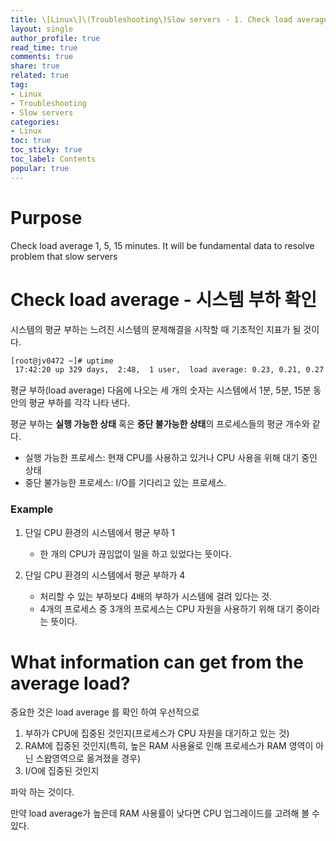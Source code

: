 ```yaml
---
title: \[Linux\]\(Troubleshooting\)Slow servers - 1. Check load average
layout: single
author_profile: true
read_time: true
comments: true
share: true
related: true
tag:
- Linux
- Troubleshooting
- Slow servers
categories:
- Linux
toc: true
toc_sticky: true
toc_label: Contents
popular: true
---
```

# Purpose
Check load average 1, 5, 15 minutes. It will be fundamental data to resolve problem that slow servers

# Check load average - 시스템 부하 확인
시스템의 평균 부하는 느려진 시스템의 문제해결을 시작할 때 기초적인 지표가 될 것이다.
```bash
[root@jv0472 ~]# uptime
 17:42:20 up 329 days,  2:48,  1 user,  load average: 0.23, 0.21, 0.27
```
평균 부하(load average) 다음에 나오는 세 개의 숫자는 시스템에서 1분, 5분, 15분 동안의 평균 부하를 각각 나타 낸다.  

평균 부하는 **실행 가능한 상태** 혹은 **중단 불가능한 상태**의 프로세스들의 평균 개수와 같다.

- 실행 가능한 프로세스: 현재 CPU를 사용하고 있거나 CPU 사용을 위해 대기 중인 상태
- 중단 불가능한 프로세스: I/O를 기다리고 있는 프로세스.

### Example
1) 단일 CPU 환경의 시스템에서 평균 부하 1
   -  한 개의 CPU가 끊임없이 일을 하고 있었다는 뜻이다.

2) 단일 CPU 환경의 시스템에서 평균 부하가 4 
   -  처리할 수 있는 부하보다 4배의 부하가 시스템에 걸려 있다는 것.  
   - 4개의 프로세스 중 3개의 프로세스는 CPU 자원을 사용하기 위해 대기 중이라는 뜻이다.  
  


# What information can get from the average load?
중요한 것은 load average 를 확인 하여 우선적으로

1. 부하가 CPU에 집중된 것인지(프로세스가 CPU 자원을 대기하고 있는 것) 
2. RAM에 집중된 것인지(특히, 높은 RAM 사용율로 인해 프로세스가 RAM 영역이 아닌 스왑영역으로 옮겨졌을 경우)
3. I/O에 집중된 것인지  
   
파악 하는 것이다.  

만약 load average가 높은데 RAM 사용률이 낮다면 CPU 업그레이드를 고려해 볼 수 있다.